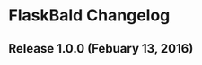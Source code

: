 FlaskBald Changelog
===================

Release 1.0.0 (Febuary 13, 2016)
--------------------------------
